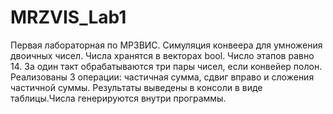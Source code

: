 # MRZVIS_Lab1

Первая лабораторная по МРЗВИС. Симуляция конвеера для умножения двоичных чисел. Числа хранятся в векторах bool. Число этапов равно 14. За один такт обрабатываются три пары чисел, если конвейер полон. Реализованы 3 операции: частичная сумма, сдвиг вправо и сложения частичной суммы. Результаты выведены в консоли в виде таблицы.Числа генерируются внутри программы.
